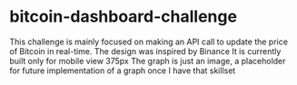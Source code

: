 # bitcoin-dashboard-challenge

This challenge is mainly focused on making an API call to update the price of Bitcoin in real-time.
The design was inspired by Binance
It is currently built only for mobile view 375px
The graph is just an image, a placeholder for future implementation of a graph once I have that skillset

